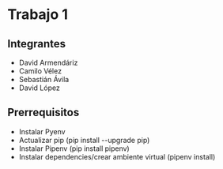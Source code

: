 # Trabajo 1

## Integrantes

* David Armendáriz
* Camilo Vélez
* Sebastián Ávila
* David López

## Prerrequisitos

* Instalar Pyenv
* Actualizar pip (pip install --upgrade pip)
* Instalar Pipenv (pip install pipenv)
* Instalar dependencies/crear ambiente virtual (pipenv install)
